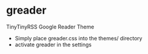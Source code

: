 greader
=======

TinyTinyRSS Google Reader Theme

* Simply place greader.css into the themes/ directory
* activate greader in the settings
